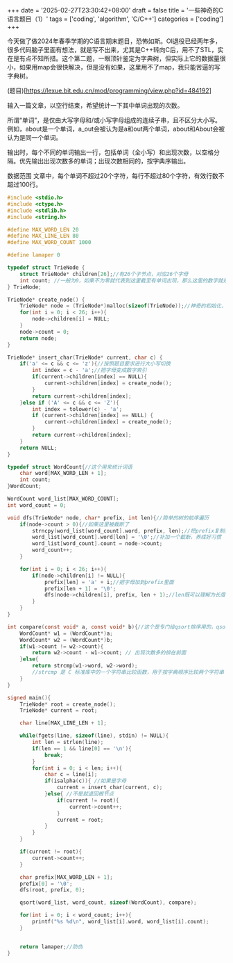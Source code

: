 +++
date = '2025-02-27T23:30:42+08:00'
draft = false
title = '一些神奇的C语言题目（1）'
tags = ['coding', 'algorithm', 'C/C++']
categories = ['coding']
+++

今天做了做2024年春季学期的C语言期末题目，恐怖如斯。OI退役已经两年多，很多代码脑子里面有想法，就是写不出来，尤其是C++转向C后，用不了STL，实在是有点不知所措。这个第二题，一眼顶针鉴定为字典树，但实际上它的数据量很小，如果用map会很快解决，但是没有如果，这里用不了map，我只能苦逼的写字典树。

(题目)[https://lexue.bit.edu.cn/mod/programming/view.php?id=484192]

输入一篇文章，以空行结束，希望统计一下其中单词出现的次数。

所谓“单词”，是仅由大写字母和/或小写字母组成的连续子串，且不区分大小写。例如，about是一个单词，a_out会被认为是a和out两个单词，about和About会被认为是同一个单词。

输出时，每个不同的单词输出一行，包括单词（全小写）和出现次数，以空格分隔。优先输出出现次数多的单词；出现次数相同的，按字典序输出。

数据范围
文章中，每个单词不超过20个字符，每行不超过80个字符，有效行数不超过100行。

 

```c
#include <stdio.h>
#include <ctype.h>
#include <stdlib.h>
#include <string.h>

#define MAX_WORD_LEN 20
#define MAX_LINE_LEN 80
#define MAX_WORD_COUNT 1000

#define lamaper 0

typedef struct TrieNode {
    struct TrieNode* children[26];//有26个子节点，对应26个字母
    int count; //一般为0，如果不为零就代表到这里截至有单词出现，那么这里的数字就是单词出现的次数
} TrieNode;

TrieNode* create_node() {
    TrieNode* node = (TrieNode*)malloc(sizeof(TrieNode));//神奇的初始化，没有面向对象就少了很多爽点
    for(int i = 0; i < 26; i++){
        node->children[i] = NULL;
    }
    node->count = 0;
    return node;
}

TrieNode* insert_char(TrieNode* current, char c) {
    if('a' <= c && c <= 'z'){//按照题目要求进行大小写切换
        int index = c - 'a';//把字母变成数字索引
        if(current->children[index] == NULL){
            current->children[index] = create_node();
        }
        return current->children[index];
    }else if ('A' <= c && c <= 'Z'){
        int index = tolower(c) - 'a';
        if (current->children[index] == NULL) {
            current->children[index] = create_node();
        }
        return current->children[index];
    }
    return NULL;
}

typedef struct WordCount{//这个用来统计词语
    char word[MAX_WORD_LEN + 1];
    int count;
}WordCount;

WordCount word_list[MAX_WORD_COUNT]; 
int word_count = 0;

void dfs(TrieNode* node, char* prefix, int len){//简单的树的前序遍历
    if(node->count > 0){//如果这里被截断了
        strncpy(word_list[word_count].word, prefix, len);//把prefix复制到word_list[word_count].word中
        word_list[word_count].word[len] = '\0';//补加一个截断，养成好习惯
        word_list[word_count].count = node->count;
        word_count++;
    }

    for(int i = 0; i < 26; i++){
        if(node->children[i] != NULL){
            prefix[len] = 'a' + i;//把字母加到prefix里面
            prefix[len + 1] = '\0';
            dfs(node->children[i], prefix, len + 1);//len既可以理解为长度也可以理解为搜索的深度
        }
    }
}

int compare(const void* a, const void* b){//这个是专门给qsort排序用的，qsort类似于STL的sort
    WordCount* w1 = (WordCount*)a;
    WordCount* w2 = (WordCount*)b;
    if(w1->count != w2->count){
        return w2->count - w1->count; // 出现次数多的排在前面
    }else{
        return strcmp(w1->word, w2->word); 
        //strcmp 是 C 标准库中的一个字符串比较函数，用于按字典顺序比较两个字符串
    }
}

signed main(){
    TrieNode* root = create_node();
    TrieNode* current = root;

    char line[MAX_LINE_LEN + 1]; 

    while(fgets(line, sizeof(line), stdin) != NULL){
        int len = strlen(line);
        if(len == 1 && line[0] == '\n'){ 
            break;
        }
        for(int i = 0; i < len; i++){
            char c = line[i];
            if(isalpha(c)){ //如果是字母
                current = insert_char(current, c);
            }else{ //不是就退回根节点
                if(current != root){ 
                    current->count++;
                }
                current = root; 
            }
        }
    }

    if(current != root){
        current->count++;
    }

    char prefix[MAX_WORD_LEN + 1];
    prefix[0] = '\0';
    dfs(root, prefix, 0);

    qsort(word_list, word_count, sizeof(WordCount), compare);

    for(int i = 0; i < word_count; i++){
        printf("%s %d\n", word_list[i].word, word_list[i].count);
    }


    return lamaper;//防伪
}
```
